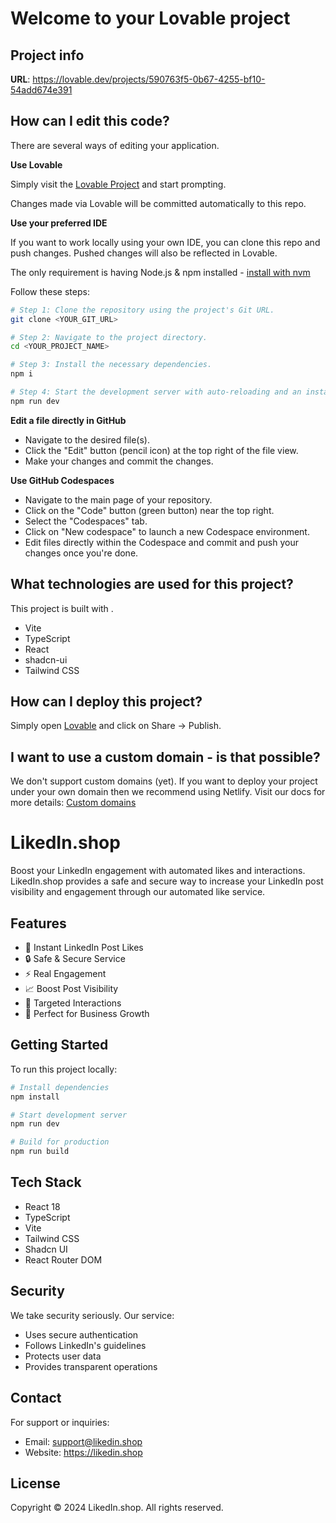 # Welcome to your Lovable project

## Project info

**URL**: https://lovable.dev/projects/590763f5-0b67-4255-bf10-54add674e391

## How can I edit this code?

There are several ways of editing your application.

**Use Lovable**

Simply visit the [Lovable Project](https://lovable.dev/projects/590763f5-0b67-4255-bf10-54add674e391) and start prompting.

Changes made via Lovable will be committed automatically to this repo.

**Use your preferred IDE**

If you want to work locally using your own IDE, you can clone this repo and push changes. Pushed changes will also be reflected in Lovable.

The only requirement is having Node.js & npm installed - [install with nvm](https://github.com/nvm-sh/nvm#installing-and-updating)

Follow these steps:

```sh
# Step 1: Clone the repository using the project's Git URL.
git clone <YOUR_GIT_URL>

# Step 2: Navigate to the project directory.
cd <YOUR_PROJECT_NAME>

# Step 3: Install the necessary dependencies.
npm i

# Step 4: Start the development server with auto-reloading and an instant preview.
npm run dev
```

**Edit a file directly in GitHub**

- Navigate to the desired file(s).
- Click the "Edit" button (pencil icon) at the top right of the file view.
- Make your changes and commit the changes.

**Use GitHub Codespaces**

- Navigate to the main page of your repository.
- Click on the "Code" button (green button) near the top right.
- Select the "Codespaces" tab.
- Click on "New codespace" to launch a new Codespace environment.
- Edit files directly within the Codespace and commit and push your changes once you're done.

## What technologies are used for this project?

This project is built with .

- Vite
- TypeScript
- React
- shadcn-ui
- Tailwind CSS

## How can I deploy this project?

Simply open [Lovable](https://lovable.dev/projects/590763f5-0b67-4255-bf10-54add674e391) and click on Share -> Publish.

## I want to use a custom domain - is that possible?

We don't support custom domains (yet). If you want to deploy your project under your own domain then we recommend using Netlify. Visit our docs for more details: [Custom domains](https://docs.lovable.dev/tips-tricks/custom-domain/)

# LikedIn.shop

Boost your LinkedIn engagement with automated likes and interactions. LikedIn.shop provides a safe and secure way to increase your LinkedIn post visibility and engagement through our automated like service.

## Features

- 🚀 Instant LinkedIn Post Likes
- 🔒 Safe & Secure Service
- ⚡ Real Engagement
- 📈 Boost Post Visibility
- 🎯 Targeted Interactions
- 💼 Perfect for Business Growth

## Getting Started

To run this project locally:

```bash
# Install dependencies
npm install

# Start development server
npm run dev

# Build for production
npm run build
```

## Tech Stack

- React 18
- TypeScript
- Vite
- Tailwind CSS
- Shadcn UI
- React Router DOM

## Security

We take security seriously. Our service:
- Uses secure authentication
- Follows LinkedIn's guidelines
- Protects user data
- Provides transparent operations

## Contact

For support or inquiries:
- Email: support@likedin.shop
- Website: https://likedin.shop

## License

Copyright © 2024 LikedIn.shop. All rights reserved.
